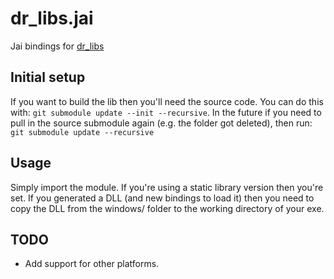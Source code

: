 # dr_libs.jai

Jai bindings for [dr_libs](https://github.com/mackron/dr_libs)

## Initial setup

If you want to build the lib then you'll need the source code. You can do this with: `git submodule update --init --recursive`.
In the future if you need to pull in the source submodule again (e.g. the folder got deleted), then run: `git submodule update --recursive`

## Usage

Simply import the module. If you're using a static library version then you're set. If you generated a DLL (and new bindings to load it) then you need to copy the DLL from the windows/ folder to the working directory of your exe.

## TODO

* Add support for other platforms.

